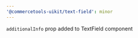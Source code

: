 ```yaml
---
'@commercetools-uikit/text-field': minor
---
```


`additionalInfo` prop added to TextField component
